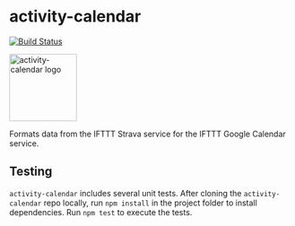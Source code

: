 # activity-calendar

[![Build Status](https://travis-ci.org/smockle/activity-calendar.svg?branch=master)](https://travis-ci.org/smockle/activity-calendar)

<img alt="activity-calendar logo" height="120" width="120" src="https://user-images.githubusercontent.com/3104489/34644712-a601f428-f2f0-11e7-9ce4-ac3fb94804d1.png">

Formats data from the IFTTT Strava service for the IFTTT Google Calendar service.

## Testing

`activity-calendar` includes several unit tests. After cloning the `activity-calendar` repo locally, run `npm install` in the project folder to install dependencies. Run `npm test` to execute the tests.
